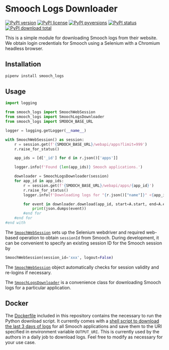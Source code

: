 # Smooch Logs Downloader

[![PyPI version](https://img.shields.io/pypi/v/smooch_logs.svg)](https://pypi.python.org/pypi/smooch_logs/)
[![PyPI license](https://img.shields.io/pypi/l/smooch_logs.svg)](https://pypi.python.org/pypi/smooch_logs/)
[![PyPI pyversions](https://img.shields.io/pypi/pyversions/smooch_logs.svg)](https://pypi.python.org/pypi/smooch_logs/)
[![PyPI status](https://img.shields.io/pypi/status/smooch_logs.svg)](https://pypi.python.org/pypi/smooch_logs/)
[![PyPI download total](https://img.shields.io/pypi/dm/smooch_logs.svg)](https://pypi.python.org/pypi/smooch_logs/)

This is a simple module for downloading Smooch logs from their website.
We obtain login credentials for Smooch using a Selenium with a Chromium headless browser.

## Installation

```bash
pipenv install smooch_logs
```

## Usage

```python
import logging

from smooch_logs import SmoochWebSession
from smooch_logs import SmoochLogsDownloader
from smooch_logs import SMOOCH_BASE_URL

logger = logging.getLogger(__name__)

with SmoochWebSession() as session:
    r = session.get(f'{SMOOCH_BASE_URL}/webapi/apps?limit=999')
    r.raise_for_status()

    app_ids = [d['_id'] for d in r.json()['apps']]

    logger.info(f'Found {len(app_ids)} Smooch applications.')

    downloader = SmoochLogsDownloader(session)
    for app_id in app_ids:
        r = session.get(f'{SMOOCH_BASE_URL}/webapi/apps/{app_id}')
        r.raise_for_status()
        logger.info(f'Downloading logs for "{r.json()["name"]}" <{app_id}> from Smooch.')

        for event in downloader.download(app_id, start=A.start, end=A.end):
            print(json.dumps(event))
        #end for
    #end for
#end with
```

The [`SmoochWebSession`](smooch_logs/session.py) sets up the Selenium webdriver and required web-based operation to obtain `sessionId` from Smooch.
During development, it can be convenient to specify an existing session ID for the Smooch session by
```python
SmoochWebSession(session_id='xxx', logout=False)
```
The [`SmoochWebSession`](smooch_logs/session.py) object automatically checks for session validity and re-logins if necessary.

The [`SmoochLogsDownloader`](smooch_logs/downloader.py) is a convenience class for downloading Smooch logs for a particular application.


## Docker

The [Dockerfile](Dockerfile) included in this repository contains the necessary to run the Python download script.
It currently comes with a [shell script to download the last 3 days of logs](download_last_3_days.sh) for all Smooch applications and save them to the URI specified in environment variable `OUTPUT_URI`.
This is currently used by the authors in a daily job to download logs.
Feel free to modify as necessary for your use case.

